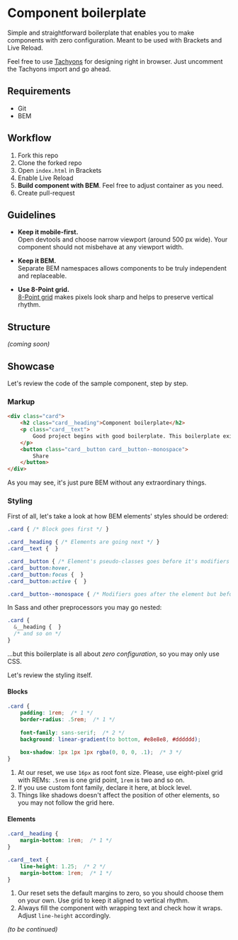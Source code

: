 # Component boilerplate
Simple and straightforward boilerplate that enables you to make components with zero configuration. Meant to be used with Brackets and Live Reload.

Feel free to use [Tachyons](http://tachyons.io/) for designing right in browser. Just uncomment the Tachyons import and go ahead.

## Requirements
 - Git
 - BEM

## Workflow
1. Fork this repo
2. Clone the forked repo
3. Open `index.html` in Brackets
4. Enable Live Reload
5. __Build component with BEM__. Feel free to adjust container as you need.
6. Create pull-request

## Guidelines
 - __Keep it mobile-first.__  
Open devtools and choose narrow viewport (around 500 px wide). Your component should not misbehave at any viewport width.

 - __Keep it BEM.__  
Separate BEM namespaces allows components to be truly independent and replaceable.

 - __Use 8-Point grid.__  
[8-Point grid](https://spec.fm/specifics/8-pt-grid) makes pixels look sharp and helps to preserve vertical rhythm.

## Structure
_(coming soon)_


## Showcase
Let's review the code of the sample component, step by step.

### Markup
```HTML
<div class="card">
    <h2 class="card__heading">Component boilerplate</h2>
    <p class="card__text">
        Good project begins with good boilerplate. This boilerplate exists to give you the environment that feels like home.
    </p>
    <button class="card__button card__button--monospace">
        Share
    </button>
</div>
```
As you may see, it's just pure BEM without any extraordinary things.


### Styling
First of all, let's take a look at how BEM elements' styles should be ordered:
```CSS
.card { /* Block goes first */ }

.card__heading { /* Elements are going next */ }
.card__text {  }

.card__button { /* Element's pseudo-classes goes before it's modifiers */ }
.card__button:hover,
.card__button:focus {  }
.card__button:active {  }

.card__button--monospace { /* Modifiers goes after the element but before pseudos */ }
```

In Sass and other preprocessors you may go nested:
```SCSS
.card {
  &__heading {  }
  /* and so on */
}
```
...but this boilerplate is all about _zero configuration_, so you may only use CSS.

Let's review the styling itself.  

#### Blocks
```CSS
.card {
    padding: 1rem;  /* 1 */
    border-radius: .5rem;  /* 1 */
    
    font-family: sans-serif;  /* 2 */
    background: linear-gradient(to bottom, #e8e8e8, #dddddd);
    
    box-shadow: 1px 1px 1px rgba(0, 0, 0, .1);  /* 3 */
}
```
1. At our reset, we use `16px` as root font size. Please, use eight-pixel grid with REMs: `.5rem` is one grid point, `1rem` is two and so on.
2. If you use custom font family, declare it here, at block level.
3. Things like shadows doesn't affect the position of other elements, so you may not follow the grid here.

#### Elements
```CSS
.card__heading {
    margin-bottom: 1rem;  /* 1 */
}

.card__text {
    line-height: 1.25;  /* 2 */
    margin-bottom: 1rem;  /* 1 */
}
```
1. Our reset sets the default margins to zero, so you should choose them on your own. Use grid to keep it aligned to vertical rhythm.
2. Always fill the component with wrapping text and check how it wraps. Adjust `line-height` accordingly.

_(to be continued)_
